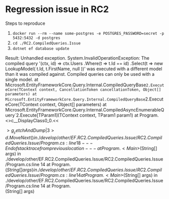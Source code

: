 # Regression issue in RC2

Steps to reproduce

1. `docker run --rm --name some-postgres -e POSTGRES_PASSWORD=secret -p 5432:5432 -d postgres`
2. `cd ./RC2.CompiledQueries.Issue`
3. `dotnet ef database update`


Result:
Unhandled exception. System.InvalidOperationException: The compiled query '(ctx, id) => ctx.Users
    .Where(t => t.Id == id)
    .Select(t => new LookupModel(
        t.Id,
        t.FirstName,
        null
    ))' was executed with a different model than it was compiled against. Compiled queries can only be used with a single model.
   at Microsoft.EntityFrameworkCore.Query.Internal.CompiledQueryBase`2.ExecuteCore(TContext context, CancellationToken cancellationToken, Object[] parameters)
   at Microsoft.EntityFrameworkCore.Query.Internal.CompiledQueryBase`2.ExecuteCore(TContext context, Object[] parameters)
   at Microsoft.EntityFrameworkCore.Query.Internal.CompiledAsyncEnumerableQuery`2.Execute[TParam1](TContext context, TParam1 param1)
   at Program.<>c__DisplayClass0_0.<<<Main>$>g__FetchAndDump|3>d.MoveNext() in ./develop/other/EF.RC2.CompiledQueries.Issue/RC2.CompiledQueries.Issue/Program.cs:line 18
--- End of stack trace from previous location ---
   at Program.<Main>$(String[] args) in ./develop/other/EF.RC2.CompiledQueries.Issue/RC2.CompiledQueries.Issue/Program.cs:line 14
   at Program.<Main>$(String[] args) in ./develop/other/EF.RC2.CompiledQueries.Issue/RC2.CompiledQueries.Issue/Program.cs:line 14
   at Program.<Main>$(String[] args) in ./develop/other/EF.RC2.CompiledQueries.Issue/RC2.CompiledQueries.Issue/Program.cs:line 14
   at Program.<Main>(String[] args)